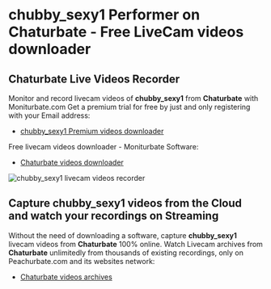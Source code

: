 # chubby_sexy1 Performer on Chaturbate - Free LiveCam videos downloader

## Chaturbate Live Videos Recorder

Monitor and record livecam videos of **chubby_sexy1** from **Chaturbate** with Moniturbate.com
Get a premium trial for free by just and only registering with your Email address:
* [chubby_sexy1 Premium videos downloader](https://moniturbate.com/request-demo-licence-key.html)

Free livecam videos downloader - Moniturbate Software:
* [Chaturbate videos downloader](https://moniturbate.com/moniturbate-download-software.html)

![chubby_sexy1 livecam videos recorder](https://peachurnet.com/templates/moniturbate-software.png)


## Capture chubby_sexy1 videos from the Cloud and watch your recordings on Streaming

Without the need of downloading a software, capture **chubby_sexy1** livecam videos from **Chaturbate** 100% online.
Watch Livecam archives from **Chaturbate** unlimitedly from thousands of existing recordings, only on Peachurbate.com and its websites network:
* [Chaturbate videos archives](https://peachurnet.com/)